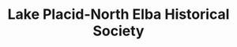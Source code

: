 ---
layout: repo
title: "Lake Placid-North Elba Historical Society"
id: 20617
permalink: repos/20617/
---